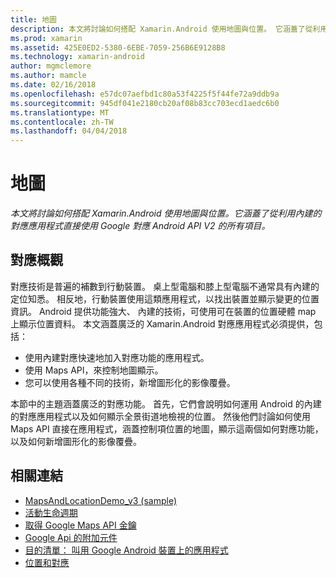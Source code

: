 ```yaml
---
title: 地圖
description: 本文將討論如何搭配 Xamarin.Android 使用地圖與位置。 它涵蓋了從利用內建的對應應用程式直接使用 Google 對應 Android API V2 的所有項目。
ms.prod: xamarin
ms.assetid: 425E0ED2-5380-6EBE-7059-256B6E9128B8
ms.technology: xamarin-android
author: mgmclemore
ms.author: mamcle
ms.date: 02/16/2018
ms.openlocfilehash: e57dc07aefbd1c80a53f4225f5f44fe72a9ddb9a
ms.sourcegitcommit: 945df041e2180cb20af08b83cc703ecd1aedc6b0
ms.translationtype: MT
ms.contentlocale: zh-TW
ms.lasthandoff: 04/04/2018
---
```

# <a name="maps"></a>地圖

_本文將討論如何搭配 Xamarin.Android 使用地圖與位置。它涵蓋了從利用內建的對應應用程式直接使用 Google 對應 Android API V2 的所有項目。_

## <a name="maps-overview"></a>對應概觀

對應技術是普遍的補數到行動裝置。 桌上型電腦和膝上型電腦不通常具有內建的定位知悉。 相反地，行動裝置使用這類應用程式，以找出裝置並顯示變更的位置資訊。 Android 提供功能強大、 內建的技術，可使用可在裝置的位置硬體 map 上顯示位置資料。 本文涵蓋廣泛的 Xamarin.Android 對應應用程式必須提供，包括： 

-  使用內建對應快速地加入對應功能的應用程式。
-  使用 Maps API，來控制地圖顯示。
-  您可以使用各種不同的技術，新增圖形化的影像覆疊。

本節中的主題涵蓋廣泛的對應功能。
首先，它們會說明如何運用 Android 的內建的對應應用程式以及如何顯示全景街道地檢視的位置。 然後他們討論如何使用 Maps API 直接在應用程式，涵蓋控制項位置的地圖，顯示這兩個如何對應功能，以及如何新增圖形化的影像覆疊。


## <a name="related-links"></a>相關連結

- [MapsAndLocationDemo_v3 (sample)](https://developer.xamarin.com/samples/monodroid/MapsAndLocationDemo_v3/)
- [活動生命週期](~/android/app-fundamentals/activity-lifecycle/index.md)
- [取得 Google Maps API 金鑰](~/android/platform/maps-and-location/maps/obtaining-a-google-maps-api-key.md)
- [Google Api 的附加元件](http://code.google.com/android/add-ons/google-apis/reference/index.html?com/google/android/maps/package-summary.html)
- [目的清單： 叫用 Google Android 裝置上的應用程式](http://developer.android.com/guide/appendix/g-app-intents.html)
- [位置和對應](http://developer.android.com/guide/topics/location/index.html)
